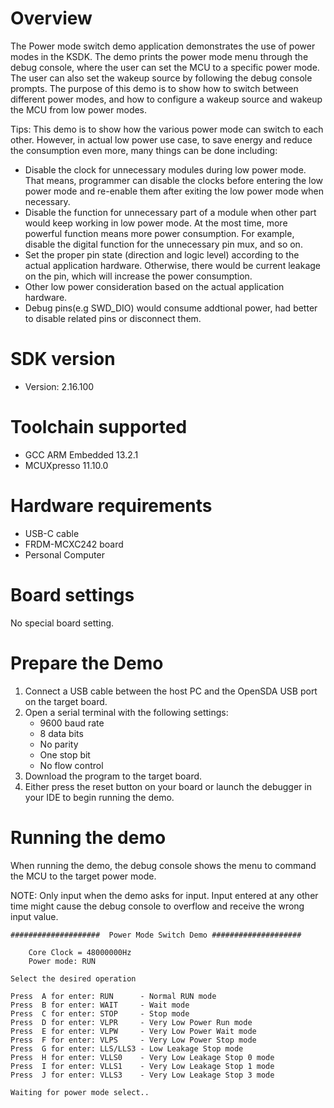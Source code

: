 Overview
========
The Power mode switch demo application demonstrates the use of power modes in the KSDK. The demo prints the power mode menu
through the debug console, where the user can set the MCU to a specific power mode. The user can also set the wakeup
source by following the debug console prompts. The purpose of this demo is to show how to switch between different power
 modes, and how to configure a wakeup source and wakeup the MCU from low power modes.

 Tips:
 This demo is to show how the various power mode can switch to each other. However, in actual low power use case, to save energy and reduce the consumption even more, many things can be done including:
 - Disable the clock for unnecessary modules during low power mode. That means, programmer can disable the clocks before entering the low power mode and re-enable them after exiting the low power mode when necessary.
 - Disable the function for unnecessary part of a module when other part would keep working in low power mode. At the most time, more powerful function means more power consumption. For example, disable the digital function for the unnecessary pin mux, and so on.
 - Set the proper pin state (direction and logic level) according to the actual application hardware. Otherwise, there would be current leakage on the pin, which will increase the power consumption.
 - Other low power consideration based on the actual application hardware.
 - Debug pins(e.g SWD_DIO) would consume addtional power, had better to disable related pins or disconnect them. 


SDK version
===========
- Version: 2.16.100

Toolchain supported
===================
- GCC ARM Embedded  13.2.1
- MCUXpresso  11.10.0

Hardware requirements
=====================
- USB-C cable
- FRDM-MCXC242 board
- Personal Computer

Board settings
==============
No special board setting.

Prepare the Demo
================
1.  Connect a USB cable between the host PC and the OpenSDA USB port on the target board.
2.  Open a serial terminal with the following settings:
    - 9600 baud rate
    - 8 data bits
    - No parity
    - One stop bit
    - No flow control
3.  Download the program to the target board.
4.  Either press the reset button on your board or launch the debugger in your IDE to begin running the demo.

Running the demo
================
When running the demo, the debug console shows the menu to command the MCU to the target power mode.

NOTE: Only input when the demo asks for input. Input entered at any other time might cause the debug console to overflow
and receive the wrong input value.
~~~~~~~~~~~~~~~~~~~~~
####################  Power Mode Switch Demo ####################

    Core Clock = 48000000Hz
    Power mode: RUN

Select the desired operation

Press  A for enter: RUN      - Normal RUN mode
Press  B for enter: WAIT     - Wait mode
Press  C for enter: STOP     - Stop mode
Press  D for enter: VLPR     - Very Low Power Run mode
Press  E for enter: VLPW     - Very Low Power Wait mode
Press  F for enter: VLPS     - Very Low Power Stop mode
Press  G for enter: LLS/LLS3 - Low Leakage Stop mode
Press  H for enter: VLLS0    - Very Low Leakage Stop 0 mode
Press  I for enter: VLLS1    - Very Low Leakage Stop 1 mode
Press  J for enter: VLLS3    - Very Low Leakage Stop 3 mode

Waiting for power mode select..
~~~~~~~~~~~~~~~~~~~~~
